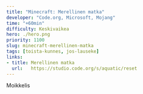 ```yaml
---
title: "Minecraft: Merellinen matka"
developer: "Code.org, Microsoft, Mojang"
time: "+60min"
difficulty: Keskivaikea
hero: ./hero.png
priority: 1100
slug: minecraft-merellinen-matka
tags: [toista-kunnes, jos-lauseke]
links:
- title: Merellinen matka
  url:   https://studio.code.org/s/aquatic/reset
---
```



Moikkelis
